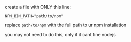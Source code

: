 create a file with ONLY this line:

```
NPM_BIN_PATH="path/to/npm"
```

replace `path/to/npm` with the full path to ur npm installation

you may not need to do this, only if it cant fine nodejs
